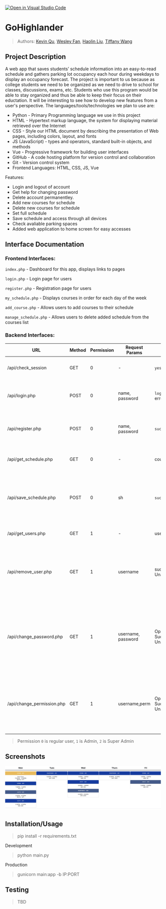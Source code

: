 [![Open in Visual Studio Code](https://classroom.github.com/assets/open-in-vscode-718a45dd9cf7e7f842a935f5ebbe5719a5e09af4491e668f4dbf3b35d5cca122.svg)](https://classroom.github.com/online_ide?assignment_repo_id=10809429&assignment_repo_type=AssignmentRepo)

# GoHighlander

 
 > Authors: [Kevin Qu](https://github.com/KevinDevs), [Wesley Fan](https://github.com/wesleyfan2015), [Haolin Liu](https://github.com/terrylhl), [Tiffany Wang](https://github.com/twang0323)



## Project Description
A web app that saves students’ schedule information into an easy-to-read schedule and gathers parking lot occupancy each hour during weekdays to display an occupancy forecast. The project is important to us because as college students we need to be organized as we need to drive to school for classes, discussions, exams, etc. Students who use this program would be able to stay organized and thus be able to keep their focus on their eductation. It will be interesting to see how to develop new features from a user's perspective. The languages/tools/technologies we plan to use are:
* Python - Primary Programming language we use in this project
* HTML - Hypertext markup language, the system for displaying material retrieved over the Internet
* CSS - Style our HTML document by describing the presentation of Web pages, including colors, layout, and fonts
* JS (JavaScript) - types and operators, standard built-in objects, and methods
* Vue - Progressive framework for building user interfaces
* GitHub - A code hosting platform for version control and collaboration
* Git - Version control system
* Frontend Languages: HTML, CSS, JS, Vue


Features:
* Login and logout of account
* Get help for changing password
* Delete account permanentley.
* Add new courses for schedule
* Delete new courses for schedule
* Set full schedule
* Save schedule and access through all devices
* Check avaliable parking spaces
* Added web application to home screen for easy accesses


## Interface Documentation

### Frontend Interfaces:

`index.php` - Dashboard for this app, displays links to pages

`login.php` - Login page for users

`register.php` - Registration page for users

`my_schedule.php` - Displays courses in order for each day of the week

`add_course.php` - Allows users to add courses to their schedule

`manage_schedule.php` - Allows users to delete added schedule from the courses list


### Backend Interfaces:
| URL  | Method  | Permission  | Request Params  |  Responses |  Description |
| ------------ | ------------ | ------------ | ------------ | ------------ | ------------ |
|  /api/check_session |  GET | 0 |  - | `yes`/`no`  | Returns yes or no, if the user is logged in  |
| /api/login.php  | POST  | 0 | name, password  | `logged_in` / error_msg   | Returns logged_in on success and error message if failed  |
|  /api/register.php |  POST | 0 | name, password  | `success`/error_msg  | Returns success on success and error message if failed.  |
| /api/get_schedule.php  |  GET | 0 | -  | courses_gzipped  | Returns gzipped course informations in JSON  |
| /api/save_schedule.php  | POST  | 0 | sh  | `success`  | Saves Gzipped courses into JSON database returns success if saved correctly  |
| /api/get_users.php  | GET  | 1 | -  | users_JSON  | Returns all usernames in the database.   |
| /api/remove_user.php  | GET  | 1 | username  | success / Unauthorized  | Deletes username by given username. Returns Unauthorized if user does not have sufficient permission |
| /api/change_password.php  | GET  | 1 | username, password  | Operation Success / Unauthorized  | Changes a user's password. Returns Unauthorized if user does not have 1+ permission or insufficient permission to change a username's password. |
| /api/change_permission.php  | GET  | 1 | username,perm  | Operation Success / Unauthorized | Changes a user's permission. Returns Unauthorized if user have insufficient permission to change a username's password.   |

> Permission `0` is regular user, `1` is Admin, `2` is Super Admin
 ## Screenshots
 ![Screenshots](https://raw.githubusercontent.com/CS180-spring/cs180-21-gohighlander/main/screenshots/cs180.jpg)
 ## Installation/Usage
 > pip install -r requirements.txt
 
 Development
 > python main.py
 
 Production
 > gunicorn main:app -b IP:PORT
 ## Testing
 > TBD

